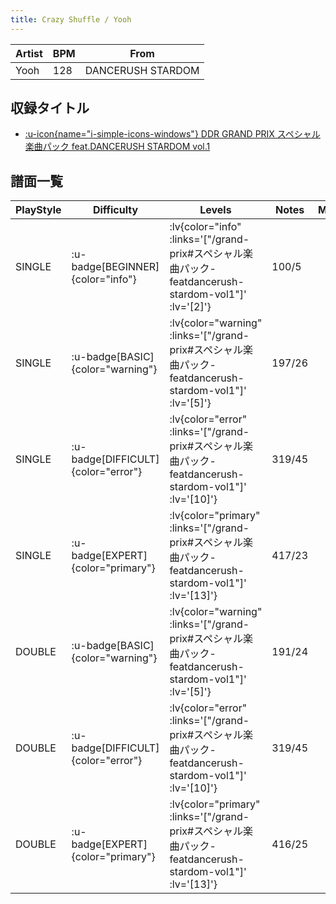 ```yaml
---
title: Crazy Shuffle / Yooh
---
```


|Artist|BPM|From|
|------|---|----|
|Yooh|128|DANCERUSH STARDOM|

## 収録タイトル

- [ :u-icon{name="i-simple-icons-windows"} DDR GRAND PRIX スペシャル楽曲パック feat.DANCERUSH STARDOM vol.1](/grand-prix#スペシャル楽曲パック-featdancerush-stardom-vol1)

## 譜面一覧

|PlayStyle|Difficulty|Levels|Notes|Movie|
|---------|----------|------|-----|-----|
|SINGLE| :u-badge[BEGINNER]{color="info"} | :lv{color="info" :links='["/grand-prix#スペシャル楽曲パック-featdancerush-stardom-vol1"]' :lv='[2]'} |100/5||
|SINGLE| :u-badge[BASIC]{color="warning"} | :lv{color="warning" :links='["/grand-prix#スペシャル楽曲パック-featdancerush-stardom-vol1"]' :lv='[5]'} |197/26||
|SINGLE| :u-badge[DIFFICULT]{color="error"} | :lv{color="error" :links='["/grand-prix#スペシャル楽曲パック-featdancerush-stardom-vol1"]' :lv='[10]'} |319/45||
|SINGLE| :u-badge[EXPERT]{color="primary"} | :lv{color="primary" :links='["/grand-prix#スペシャル楽曲パック-featdancerush-stardom-vol1"]' :lv='[13]'} |417/23||
|DOUBLE| :u-badge[BASIC]{color="warning"} | :lv{color="warning" :links='["/grand-prix#スペシャル楽曲パック-featdancerush-stardom-vol1"]' :lv='[5]'} |191/24||
|DOUBLE| :u-badge[DIFFICULT]{color="error"} | :lv{color="error" :links='["/grand-prix#スペシャル楽曲パック-featdancerush-stardom-vol1"]' :lv='[10]'} |319/45||
|DOUBLE| :u-badge[EXPERT]{color="primary"} | :lv{color="primary" :links='["/grand-prix#スペシャル楽曲パック-featdancerush-stardom-vol1"]' :lv='[13]'} |416/25||
